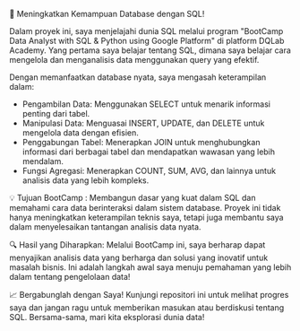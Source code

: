 🚀 Meningkatkan Kemampuan Database dengan SQL!

Dalam proyek ini, saya menjelajahi dunia SQL melalui program "BootCamp Data Analyst with SQL & Python using Google Platform" di platform DQLab Academy. Yang pertama saya belajar tentang SQL, dimana saya belajar cara mengelola dan menganalisis data menggunakan query yang efektif. 

Dengan memanfaatkan database nyata, saya mengasah keterampilan dalam:
- Pengambilan Data: Menggunakan SELECT untuk menarik informasi penting dari tabel.
- Manipulasi Data: Menguasai INSERT, UPDATE, dan DELETE untuk mengelola data dengan efisien.
- Penggabungan Tabel: Menerapkan JOIN untuk menghubungkan informasi dari berbagai tabel dan mendapatkan wawasan yang lebih mendalam.
- Fungsi Agregasi: Menerapkan COUNT, SUM, AVG, dan lainnya untuk analisis data yang lebih kompleks.

💡 Tujuan BootCamp : Membangun dasar yang kuat dalam SQL dan memahami cara data berinteraksi dalam sistem database. Proyek ini tidak hanya meningkatkan keterampilan teknis saya, tetapi juga membantu saya dalam menyelesaikan tantangan analisis data nyata.

🔍 Hasil yang Diharapkan: Melalui BootCamp ini, saya berharap dapat menyajikan analisis data yang berharga dan solusi yang inovatif untuk masalah bisnis. Ini adalah langkah awal saya menuju pemahaman yang lebih dalam tentang pengelolaan data!

📈 Bergabunglah dengan Saya! Kunjungi repositori ini untuk melihat progres saya dan jangan ragu untuk memberikan masukan atau berdiskusi tentang SQL. Bersama-sama, mari kita eksplorasi dunia data!
